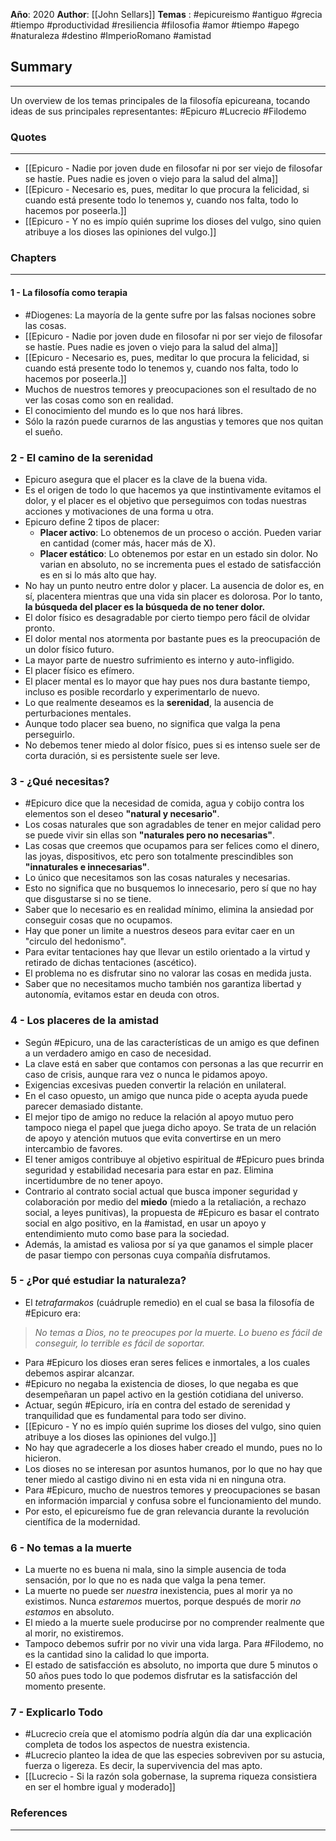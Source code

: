 **Año**: 2020
**Author**: [[John Sellars]]
**Temas** : #epicureismo #antiguo  #grecia #tiempo #productividad #resiliencia #filosofia #amor #tiempo #apego #naturaleza #destino #ImperioRomano #amistad

## Summary
---
Un overview de los temas principales de la filosofía epicureana, tocando ideas de sus principales representantes: #Epicuro #Lucrecio #Filodemo 

### Quotes
---
- [[Epicuro - Nadie por joven dude en filosofar ni por ser viejo de filosofar se hastíe. Pues nadie es joven o viejo para la salud del alma]]
- [[Epicuro - Necesario es, pues, meditar lo que procura la felicidad, si cuando está presente todo lo tenemos y, cuando nos falta, todo lo hacemos por poseerla.]]
- [[Epicuro - Y no es impío quién suprime los dioses del vulgo, sino quien atribuye a los dioses las opiniones del vulgo.]]

### Chapters
---
#### 1 - La filosofía como terapia
- #Diogenes: La mayoría de la gente sufre por las falsas nociones sobre las cosas.
- [[Epicuro - Nadie por joven dude en filosofar ni por ser viejo de filosofar se hastíe. Pues nadie es joven o viejo para la salud del alma]]
- [[Epicuro - Necesario es, pues, meditar lo que procura la felicidad, si cuando está presente todo lo tenemos y, cuando nos falta, todo lo hacemos por poseerla.]]
- Muchos de nuestros temores y preocupaciones son el resultado de no ver las cosas como son en realidad.
- El conocimiento del mundo es lo que nos hará libres.
- Sólo la razón puede curarnos de  las angustias y temores que nos quitan el sueño.

### 2 - El camino de la serenidad
- Epicuro asegura que el placer es la clave de la buena vida.
- Es el origen de todo lo que hacemos ya que instintivamente evitamos el dolor, y el placer es el objetivo que perseguimos con todas nuestras acciones y motivaciones de una forma u otra.
- Epicuro define 2 tipos de placer:
	- **Placer activo**: Lo obtenemos de un proceso o acción.  Pueden variar en cantidad (comer más, hacer más de X).
	- **Placer estático**: Lo obtenemos por estar en un estado sin dolor. No varian en absoluto, no se incrementa pues el estado de satisfacción es en si lo más alto que hay.
- No hay un punto neutro entre dolor y placer. La ausencia de dolor es, en sí, placentera mientras que una vida sin placer es dolorosa. Por lo tanto, **la búsqueda del placer es la búsqueda de no tener dolor.**
- El dolor físico es desagradable por cierto tiempo pero fácil de olvidar pronto.
- El dolor mental nos atormenta por bastante pues es la preocupación de un dolor físico futuro.
- La mayor parte de nuestro sufrimiento es interno y auto-infligido.
- El placer físico es efímero.
- El placer mental es lo mayor que hay pues nos dura bastante tiempo, incluso es posible recordarlo y experimentarlo de nuevo.
- Lo que realmente deseamos es la **serenidad**, la ausencia de perturbaciones mentales.
- Aunque todo placer sea bueno, no significa que valga la pena perseguirlo.
- No debemos tener miedo al dolor físico, pues si es intenso suele ser de corta duración, si es persistente suele ser leve.

### 3 - ¿Qué necesitas?
- #Epicuro dice que la necesidad de comida, agua y cobijo contra los elementos son el deseo **"natural y necesario"**.
- Los cosas naturales que son agradables de tener en mejor calidad pero se puede vivir sin ellas son **"naturales pero no necesarias"**.
- Las cosas que creemos que ocupamos para ser felices como el dinero, las joyas, dispositivos, etc pero son totalmente prescindibles son **"innaturales e innecesarias"**.
- Lo único que necesitamos son las cosas naturales y necesarias.
- Esto no significa que no busquemos lo innecesario, pero sí que no hay que disgustarse si no se tiene.
- Saber que lo necesario es en realidad mínimo, elimina la ansiedad por conseguir cosas que no ocupamos.
- Hay que poner un limite a nuestros deseos para evitar caer en un "circulo del hedonismo".
- Para evitar tentaciones hay que llevar un estilo orientado a la virtud y retirado de dichas tentaciones (ascético).
- El problema no es disfrutar sino no valorar las cosas en medida justa.
- Saber que no necesitamos mucho también nos garantiza libertad y autonomía, evitamos estar en deuda con otros.

### 4 - Los placeres de la amistad
- Según #Epicuro, una de las características de un amigo es que definen a un verdadero amigo en caso de necesidad.
- La clave está en saber que contamos con personas a las que recurrir en caso de crisis, aunque rara vez o nunca le pidamos apoyo.
- Exigencias excesivas pueden convertir la relación en unilateral.
- En el caso opuesto, un amigo que nunca pide o acepta ayuda puede parecer demasiado distante.
- El mejor tipo de amigo no reduce la relación al apoyo mutuo pero tampoco niega el papel que juega dicho apoyo. Se trata de un relación de apoyo y atención mutuos que evita convertirse en  un mero intercambio de favores.
- El tener amigos contribuye al objetivo espiritual de #Epicuro pues brinda seguridad y estabilidad necesaria para estar en paz. Elimina incertidumbre de no tener apoyo.
- Contrario al contrato social actual que busca imponer seguridad y colaboración por medio del **miedo** (miedo a la retaliación, a rechazo social, a leyes punitivas), la propuesta de #Epicuro es basar el contrato social en algo positivo, en la #amistad, en usar un apoyo y entendimiento muto como base para la sociedad.
- Además, la amistad es valiosa por sí ya que ganamos el simple placer de pasar tiempo con personas cuya compañía disfrutamos.

### 5 - ¿Por qué estudiar la naturaleza?
- El *tetrafarmakos* (cuádruple remedio) en el cual se basa la filosofía de #Epicuro era:
> 	*No temas a Dios,
> 	no te preocupes por la muerte.
> 	Lo bueno es fácil de conseguir,
> 	lo terrible es fácil de soportar.*
- Para #Epicuro los dioses eran seres felices e inmortales, a los cuales debemos aspirar alcanzar.
-  #Epicuro  no negaba la existencia de dioses, lo que negaba es que desempeñaran un papel activo en la gestión cotidiana del universo.
- Actuar, según #Epicuro, iría en contra del estado de serenidad y tranquilidad que es fundamental para todo ser divino.
- [[Epicuro - Y no es impío quién suprime los dioses del vulgo, sino quien atribuye a los dioses las opiniones del vulgo.]]
- No hay que agradecerle a los dioses haber creado el mundo, pues no lo hicieron.
- Los dioses no se interesan por asuntos humanos, por lo que no hay que tener miedo al castigo divino ni en esta vida ni en ninguna otra.
- Para #Epicuro, mucho de nuestros temores y preocupaciones se basan en información imparcial y confusa sobre el funcionamiento del mundo.
- Por esto, el epicureísmo fue de gran relevancia durante la revolución científica de la modernidad.

### 6 - No temas a la muerte
- La muerte no es buena ni mala, sino la simple ausencia de toda sensación, por lo que no es nada que valga la pena temer.
- La muerte no puede ser *nuestra* inexistencia, pues al morir ya no existimos. Nunca *estaremos* muertos, porque después de morir *no estamos* en absoluto.
- El miedo a la muerte suele producirse por no comprender realmente que al morir, no existiremos.
- Tampoco debemos sufrir por no vivir una vida larga. Para #Filodemo, no es la cantidad sino la calidad lo que importa.
- El estado de satisfacción es absoluto, no importa que dure 5 minutos o 50 años pues todo lo que podemos disfrutar es la satisfacción del momento presente.

### 7 - Explicarlo Todo
- #Lucrecio creía que el atomismo podría algún día dar una explicación completa de todos los aspectos de nuestra existencia.
- #Lucrecio planteo la idea de que las especies sobreviven por su astucia, fuerza o ligereza. Es decir, la supervivencia del mas apto.
- [[Lucrecio - Si la razón sola gobernase, la suprema riqueza consistiera en ser el hombre igual y moderado]]

### References
---
